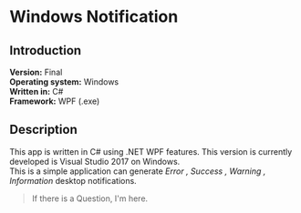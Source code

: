 # Windows Notification
## Introduction
**Version:** Final
<br />
**Operating system:** Windows 
<br />
**Written in:** C#
<br />
**Framework:** WPF (.exe)
<br />
## Description
This app is written in C# using .NET WPF features. This version is currently developed is Visual Studio 2017 on Windows.
<br />
This is a simple application can generate *Error , Success , Warning , Information* desktop notifications.


> If there is a Question, I'm here.
